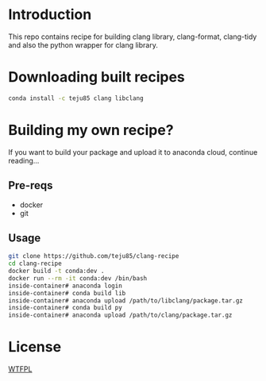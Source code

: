 # Introduction
This repo contains recipe for building clang library, clang-format, clang-tidy
and also the python wrapper for clang library.

# Downloading built recipes
```bash
conda install -c teju85 clang libclang
```

# Building my own recipe?
If you want to build your package and upload it to anaconda cloud, continue
reading...

## Pre-reqs
* docker
* git

## Usage
```bash
git clone https://github.com/teju85/clang-recipe
cd clang-recipe
docker build -t conda:dev .
docker run --rm -it conda:dev /bin/bash
inside-container# anaconda login
inside-container# conda build lib
inside-container# anaconda upload /path/to/libclang/package.tar.gz
inside-container# conda build py
inside-container# anaconda upload /path/to/clang/package.tar.gz
```

# License
[WTFPL](http://www.wtfpl.net/txt/copying/)
